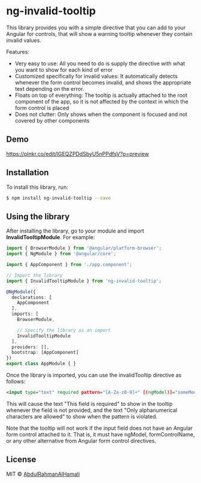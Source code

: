 # ng-invalid-tooltip

This library provides you with a simple directive that you can add to your Angular for controls, that will show a warning tooltip whenever they contain invalid values. 

Features:

* Very easy to use: All you need to do is supply the directive with what you want to show for each kind of error
* Customized specifically for invalid values: It automatically detects whenever the form control becomes invalid, and shows the appropriate text depending on the error.
* Floats on top of everything: The tooltip is actually attached to the root component of the app, so it is not affected by the context in which the form control is placed
* Does not clutter: Only shows when the component is focused and not covered by other components
## Demo
https://plnkr.co/edit/lGEQZPDdSbyU5nPPdfsV?p=preview
## Installation

To install this library, run:

```bash
$ npm install ng-invalid-tooltip --save
```

## Using the library

After installing the library, go to your module and import **InvalidTooltipModule**. For example:

```typescript
import { BrowserModule } from '@angular/platform-browser';
import { NgModule } from '@angular/core';

import { AppComponent } from './app.component';

// Import the library
import { InvalidTooltipModule } from 'ng-invalid-tooltip';

@NgModule({
  declarations: [
    AppComponent
  ],
  imports: [
    BrowserModule,

    // Specify the library as an import
    InvalidTooltipModule
  ],
  providers: [],
  bootstrap: [AppComponent]
})
export class AppModule { }
```

Once the library is imported, you can use the invalidTooltip directive as follows:

```xml
<input type="text" required pattern="[A-Za-z0-9]+" [(ngModel)]="someModel" [invalidTooltip]="{required: 'This field is required', pattern: 'Only alphanumerical characters are allowed'}">
```
This will cause the text "This field is required" to show in the tooltip whenever the field is not provided, and the text "Only alphanumerical characters are allowed" to show when the pattern is violated.

Note that the tooltip will not work if the input field does not have an Angular form control attached to it. That is, it must have ngModel, formControlName, or any other alternative from Angular form control directives.
## License

MIT © [AbdulRahmanAlHamali](mailto:a.alhamali@saugo360.com)
